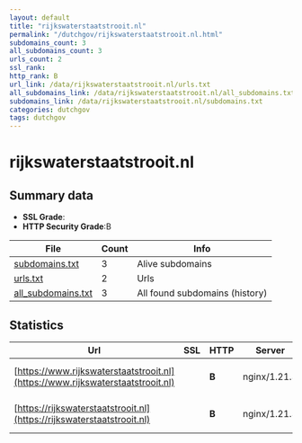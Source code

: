 ```yaml
---
layout: default
title: "rijkswaterstaatstrooit.nl"
permalink: "/dutchgov/rijkswaterstaatstrooit.nl.html"
subdomains_count: 3
all_subdomains_count: 3
urls_count: 2
ssl_rank: 
http_rank: B
url_link: /data/rijkswaterstaatstrooit.nl/urls.txt
all_subdomains_link: /data/rijkswaterstaatstrooit.nl/all_subdomains.txt
subdomains_link: /data/rijkswaterstaatstrooit.nl/subdomains.txt
categories: dutchgov
tags: dutchgov
---
```



# rijkswaterstaatstrooit.nl
## Summary data


 - **SSL Grade**:
 - **HTTP Security Grade**:B


| File       | Count | Info |
|------------|-------|------|
|[subdomains.txt](/DutchGovScope/data/rijkswaterstaatstrooit.nl/subdomains.txt)|3|Alive subdomains|
|[urls.txt](/DutchGovScope/data/rijkswaterstaatstrooit.nl/urls.txt)|2|Urls|
|[all_subdomains.txt](/DutchGovScope/data/rijkswaterstaatstrooit.nl/all_subdomains.txt)|3|All found subdomains (history)|


## Statistics


| Url | SSL | HTTP | Server | Cookie | HSTS | CORS | CTO | CSP | XFO | XXP | RP |FP| Tech |Title |
|--------|-------|-------|------|------|------|------|------|------|------|------|------|------|------|------|
|[https://www.rijkswaterstaatstrooit.nl](https://www.rijkswaterstaatstrooit.nl)| | **B**|nginx/1.21.3| |:white_check_mark: | | | | :white_check_mark: | | :white_check_mark: | |HSTS Nginx:1.21.3 Varnish:6.0|Strooikaart | Ri...|
|[https://rijkswaterstaatstrooit.nl](https://rijkswaterstaatstrooit.nl)| | **B**|nginx/1.21.3| |:white_check_mark: | | | | :white_check_mark: | | :white_check_mark: | |HSTS Nginx:1.21.3 Varnish|Strooikaart | Ri...|


